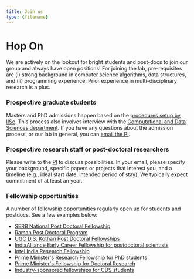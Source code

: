```yaml
---
title: Join us
type: {filename}
---
```

<head>
  <link
    href="https://fonts.googleapis.com/css?family=Montserrat" rel="stylesheet"/>
  <link rel="stylesheet" href="../../assets/css/main.css" />
</head>

# **Hop On**

We are actively on the lookout for bright students and post-docs to join our group and always have open positions! For joining the lab, pre-requisites are (i) strong background in computer science algorithms, data structures, and (ii) programming experience. Prior experience in multi-disciplinary research is a plus. 

### **Prospective graduate students**
Masters and PhD admissions happen based on the [procedures setup by IISc](https://iisc.ac.in/admissions/). This process also involves interview with the [Computational and Data Sciences department](https://cds.iisc.ac.in/admissions/). If you have any questions about the admission process, or our lab in general, you can [email the PI](mailto:chirag@iisc.ac.in).  

### **Prospective research staff or post-doctoral researchers**
Please write to the [PI](mailto:chirag@iisc.ac.in) to discuss possibilities. In your email, please specify your background, specific papers or projects that interest you, and a timeline (e.g., ideal start date, intended period of stay). We typically expect commitment of at least an year.

### **Fellowship opportunities**
A number of fellowship opportunities regularly open up for students and postdocs. See a few examples below:
- [SERB National Post Doctoral Fellowship](http://www.serb.gov.in/npdf.php)
- [Raman Post Doctoral Program](https://iisc.ac.in/post-docs/)
- [UGC D.S. Kothari Post Doctoral Fellowships](http://ugcdskpdf.unipune.ac.in)
- [IndiaAlliance Early Career Fellowship for postdoctoral scientists](https://www.indiaalliance.org/fellowshiptype/basic-biomedical-research-fellowships)
- [Intel India Research Fellowship](https://www.intel.sg/content/dam/www/central-libraries/xa/en/documents/intelindia-research-fellowship-2021-22-brochure.pdf)
- [Prime Minister's Research Fellowship for PhD students](https://pmrf.in)
- [Prime Minister's Fellowship for Doctoral Research](https://www.primeministerfellowshipscheme.in)
- [Industry-sponsored fellowships for CDS students](http://cds.iisc.ac.in/resources/fellowships/)

